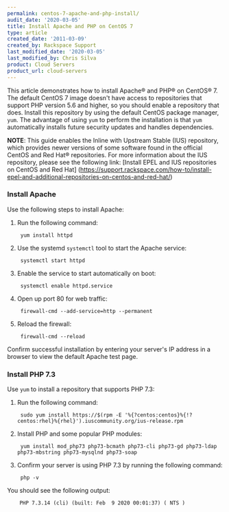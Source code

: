```yaml
---
permalink: centos-7-apache-and-php-install/
audit_date: '2020-03-05'
title: Install Apache and PHP on CentOS 7
type: article
created_date: '2011-03-09'
created_by: Rackspace Support
last_modified_date: '2020-03-05'
last_modified_by: Chris Silva
product: Cloud Servers
product_url: cloud-servers
---
```


This article demonstrates how to install Apache&reg; and PHP&reg; on CentOS&reg; 7.
The default CentOS 7 image doesn't have access to repositories that support PHP
version 5.6 and higher, so you should enable a repository that does. Install
this repository by using the default CentOS package manager, `yum`. The advantage
of using `yum` to perform the installation is that `yum` automatically installs
future security updates and handles dependencies.

**NOTE**: This guide enables the Inline with Upstream Stable (IUS) repository, which provides
newer versions of some software found in the official CentOS and Red Hat&reg; repositories.
For more information about the IUS repository, please see the following link: [Install EPEL and IUS repositories on CentOS and Red Hat] (https://support.rackspace.com/how-to/install-epel-and-additional-repositories-on-centos-and-red-hat/)

### Install Apache

Use the following steps to install Apache:

1. Run the following command:

        yum install httpd

2. Use the systemd `systemctl` tool to start the Apache service:

        systemctl start httpd

3. Enable the service to start automatically on boot:

        systemctl enable httpd.service

4. Open up port 80 for web traffic:

        firewall-cmd --add-service=http --permanent

5. Reload the firewall:

        firewall-cmd --reload

Confirm successful installation by entering your server's IP address in a browser to view the default Apache test page.

### Install PHP 7.3

Use `yum` to install a repository that supports PHP 7.3:

1. Run the following command:

        sudo yum install https://$(rpm -E '%{?centos:centos}%{!?centos:rhel}%{rhel}').iuscommunity.org/ius-release.rpm

2. Install PHP and some popular PHP modules:

        yum install mod_php73 php73-bcmath php73-cli php73-gd php73-ldap php73-mbstring php73-mysqlnd php73-soap

3. Confirm your server is using PHP 7.3 by running the following command:

        php -v

You should see the following output:

        PHP 7.3.14 (cli) (built: Feb  9 2020 00:01:37) ( NTS )
